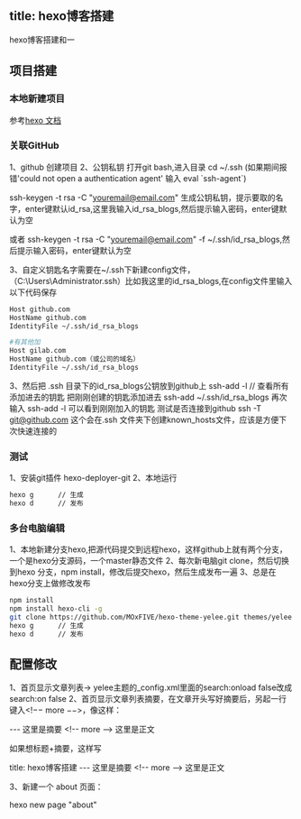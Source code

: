 title: hexo博客搭建
---
hexo博客搭建和一
<!-- more -->
## 项目搭建

### 本地新建项目

参考[hexo 文档](https://hexo.io/zh-cn/docs/)

### 关联GitHub
1、github 创建项目
2、公钥私钥 打开git bash,进入目录 cd ~/.ssh
(如果期间报错'could not open a authentication agent' 输入 eval \`ssh-agent\`)

ssh-keygen -t rsa -C "youremail@email.com" 生成公钥私钥，提示要取的名字，enter键默认id_rsa,这里我输入id_rsa_blogs,然后提示输入密码，enter键默认为空

或者 ssh-keygen -t rsa -C "youremail@email.com" -f ~/.ssh/id_rsa_blogs,然后提示输入密码，enter键默认为空

3、自定义钥匙名字需要在~/.ssh下新建config文件，（C:\Users\Administrator\.ssh）比如我这里的id_rsa_blogs,在config文件里输入以下代码保存
``` bash
Host github.com
HostName github.com
IdentityFile ~/.ssh/id_rsa_blogs

#有其他加
Host gilab.com
HostName github.com（或公司的域名）
IdentityFile ~/.ssh/id_rsa_blogs
```

3、然后把 .ssh 目录下的id_rsa_blogs公钥放到github上
ssh-add -l  // 查看所有添加进去的钥匙
把刚刚创建的钥匙添加进去
ssh-add ~/.ssh/id_rsa_blogs
再次输入 ssh-add -l 可以看到刚刚加入的钥匙
测试是否连接到github
ssh -T git@github.com
这个会在.ssh 文件夹下创建known_hosts文件，应该是方便下次快速连接的


### 测试
1、安装git插件 hexo-deployer-git
2、本地运行

``` bash
hexo g      // 生成
hexo d      // 发布
```


### 多台电脑编辑

1、本地新建分支hexo,把源代码提交到远程hexo，这样github上就有两个分支，一个是hexo分支源码，一个master静态文件
2、每次新电脑git clone，然后切换到hexo 分支，npm install，修改后提交hexo，然后生成发布一遍
3、总是在hexo分支上做修改发布

``` bash
npm install
npm install hexo-cli -g
git clone https://github.com/MOxFIVE/hexo-theme-yelee.git themes/yelee // 主题
hexo g      // 生成
hexo d      // 发布
```

## 配置修改

1、首页显示文章列表-> yelee主题的_config.xml里面的search:onload false改成search:on false
2、首页显示文章列表摘要，在文章开头写好摘要后，另起一行键入<!−− more −−>，像这样：

\-\-\-
这里是摘要
<\!\-\- more \-\->
这里是正文


如果想标题+摘要，这样写

title: hexo博客搭建
\-\-\-
这里是摘要
<\!\-\- more \-\->
这里是正文

3、新建一个 about 页面：

hexo new page "about"

